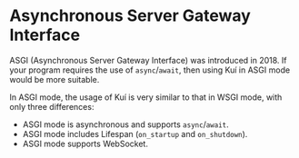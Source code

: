 # Asynchronous Server Gateway Interface

ASGI (Asynchronous Server Gateway Interface) was introduced in 2018. If your program requires the use of `async`/`await`, then using Kuí in ASGI mode would be more suitable.

In ASGI mode, the usage of Kuí is very similar to that in WSGI mode, with only three differences:

- ASGI mode is asynchronous and supports `async`/`await`.
- ASGI mode includes Lifespan (`on_startup` and `on_shutdown`).
- ASGI mode supports WebSocket.
